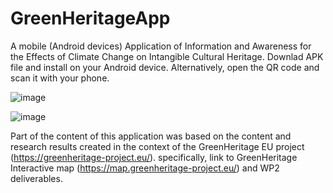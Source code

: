 # GreenHeritageApp
A mobile (Android devices) Application of Information and Awareness for the Effects of Climate Change on Intangible Cultural Heritage.
Downlad APK file and install on your Android device. Alternatively, open the QR code and scan it with your phone.


![image](https://github.com/user-attachments/assets/e3d7f6ed-923b-4715-b4a5-3d6088ac1f85)


![image](https://github.com/user-attachments/assets/61cc5310-d09b-41e5-a1ae-cb77af80b3ac)

Part of the content of this application was based on the content and research results created in the context of the GreenHeritage EU project (https://greenheritage-project.eu/). specifically, link to GreenHeritage Interactive map (https://map.greenheritage-project.eu/) and WP2 deliverables. 
